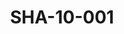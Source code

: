---
pid: SHA-10-001
title: SHA-10-001
language: en
collection: Sharhabil Ahmed
original_label: 
rights: Sharhabil Ahmed
location_of_original: Sharhabil Ahmed
photographer_or_studio: 
scanned_from: photograph 6.9 by 9.8
_date: 1969-1970
location: Khartoum, Amarat
description: Sharhabil Ahmed and friend dancing
additional_notes: 
permission_display: 'yes'
on_server: 'no'
on_website: 'no'
permalink: /archive/en/sha-10-001.html
layout: photo-page
---